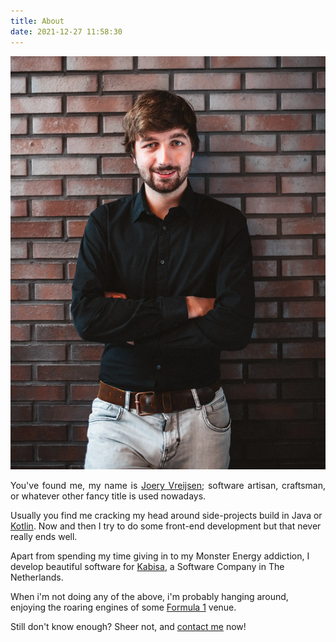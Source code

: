 ```yaml
---
title: About
date: 2021-12-27 11:58:30
---
```


<img class="left-side me" src="/images/me.webp" title="Yep, that's really me.." />

<p style="text-align: justify;">
You've found me, my name is <a class="linkedin" href="https://www.linkedin.com/in/joery-vreijsen">Joery Vreijsen</a>; software artisan, craftsman, or whatever other fancy title is used nowadays. 

Usually you find me cracking my head around side-projects build in Java or <a class="kotlin" href="https://kotlinlang.org/">Kotlin</a>. Now and then I try to do some front-end development but that never really ends well.

Apart from spending my time giving in to my Monster Energy addiction, I develop beautiful software for <a class="kabisa" href="https://kabisa.nl">Kabisa</a>, a Software Company in The Netherlands. 

When i'm not doing any of the above, i'm probably hanging around, enjoying the roaring engines of some <a class="formula-one" href="https://f1.com">Formula 1</a> venue.

Still don't know enough? Sheer not, and <a class="blog" href="/contact">contact me</a> now!
</p>